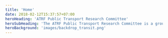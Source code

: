 ```yaml
---
title: 'Home'
date: 2018-02-12T15:37:57+07:00
heroHeading: 'ATRF Public Transport Research Committee'
heroSubHeading: 'The ATRF Public Transport Research Committee is a group within the Australasian Transport Research Forum dedicated to furthering public transport research'
heroBackground: 'images/backdrop_transit.png'
---
```

